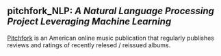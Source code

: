## pitchfork_NLP: *A Natural Language Processing Project Leveraging Machine Learning*

[Pitchfork](https://pitchfork.com/) is an American online music publication that regularly publishes reviews and ratings of recently relesed / reissued albums.
